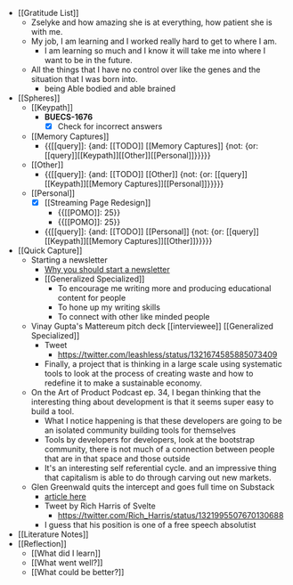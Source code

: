 - [[Gratitude List]] 
    - Zselyke and how amazing she is at everything, how patient she is with me.
    - My job, I am learning and I worked really hard to get to where I am.
        - I am learning so much and I know it will take me into where I want to be in the future.
    - All the things that I have no control over like the genes and the situation that I was born into.
        - being Able bodied and able brained
- [[Spheres]]
    - [[Keypath]]
        - **BUECS-1676**
            - [x] Check for incorrect answers
    - [[Memory Captures]]
        - {{[[query]]: {and: [[TODO]] [[Memory Captures]] {not: {or: [[query]][[Keypath]][[Other]][[Personal]]}}}}}
    - [[Other]]
        - {{[[query]]: {and: [[TODO]] [[Other]] {not: {or: [[query]][[Keypath]][[Memory Captures]][[Personal]]}}}}}
    - [[Personal]]
        - [x] [[Streaming Page Redesign]]
            - {{[[POMO]]: 25}}
            - {{[[POMO]]: 25}}
        - {{[[query]]: {and: [[TODO]] [[Personal]] {not: {or: [[query]][[Keypath]][[Memory Captures]][[Other]]}}}}}
- [[Quick Capture]]
    - Starting a newsletter
        - [Why you should start a newsletter](http://s3.amazonaws.com/media.skillcrush.com/skillcrush/wp-content/uploads/2015/11/LaunchingEmaiLNewsletterGuide.pdf?__hssc=19189223.1.1603992078907&__hstc=19189223.b5a585e7ce427d1d3ba4a8363ecc948f.1603992078906.1603992078906.1603992078906.1&__hsfp=4157916173&hsCtaTracking=42ba5c12-46ab-4060-98ea-3740d1c0438c%7C2a9b2be9-b24e-427f-981c-5add8b0d5aea)
        - [[Generalized Specialized]]
            - To encourage me writing more and producing educational content for people
            - To hone up my writing skills
            - To connect with other like minded people
    - Vinay Gupta's Mattereum pitch deck [[interviewee]] [[Generalized Specialized]]
        - Tweet
            - https://twitter.com/leashless/status/1321674585885073409
        - Finally, a project that is thinking in a large scale using systematic tools to look at the process of creating waste and how to redefine it to make a sustainable economy.
    - On the Art of Product Podcast ep. 34, I began thinking that the interesting thing about development is that it seems super easy to build a tool. 
        - What I notice happening is that these developers are going to be an isolated community building tools for themselves
        - Tools by developers for developers, look at the bootstrap community, there is not much of a connection between people that are in that space and those outside
        - It's an interesting self referential cycle. and an impressive thing that capitalism is able to do through carving out new markets.
    - Glen Greenwald quits the intercept and goes full time on Substack
        - [article here](https://greenwald.substack.com/p/emails-with-intercept-editors-showing)
        - Tweet by Rich Harris of Svelte
            - https://twitter.com/Rich_Harris/status/1321995507670130688
        - I guess that his position is one of a free speech absolutist
- [[Literature Notes]]
- [[Reflection]]
    - [[What did I learn]]
    - [[What went well?]]
    - [[What could be better?]]
